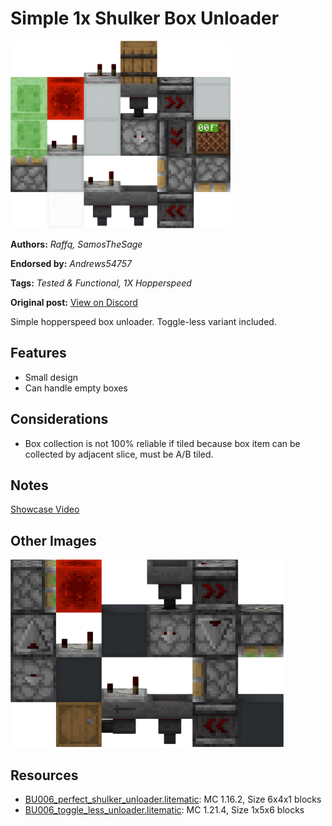# Simple 1x Shulker Box Unloader
<img alt="BU006_toggle_less_unloader_render.png" src="images/BU006_toggle_less_unloader_render.png?raw=1" height="300px">

**Authors:** *Raffq, SamosTheSage*

**Endorsed by:** *Andrews54757*

**Tags:** *Tested & Functional, 1X Hopperspeed*

**Original post:** [View on Discord](https://discord.com/channels/1375556143186837695/1392582417025597580)

Simple hopperspeed box unloader. Toggle-less variant included.
## Features
- Small design
- Can handle empty boxes
## Considerations
- Box collection is not 100% reliable if tiled because box item can be collected by adjacent slice, must be A/B tiled.
## Notes
[Showcase Video](https://www.youtube.com/watch?v=Vp17vDuMHAQ)

## Other Images
<img src="images/BU006_perfect_shulker_unloader_render.png?raw=1" height="300px">

## Resources
- [BU006_perfect_shulker_unloader.litematic](attachments/BU006_perfect_shulker_unloader.litematic): MC 1.16.2, Size 6x4x1 blocks
- [BU006_toggle_less_unloader.litematic](attachments/BU006_toggle_less_unloader.litematic): MC 1.21.4, Size 1x5x6 blocks
